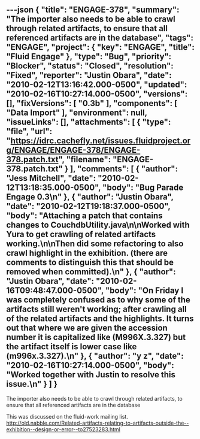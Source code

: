 ---json
{
  "title": "ENGAGE-378",
  "summary": "The importer also needs to be able to crawl through related artifacts, to ensure that all referenced artifacts are in the database",
  "tags": "ENGAGE",
  "project": {
    "key": "ENGAGE",
    "title": "Fluid Engage"
  },
  "type": "Bug",
  "priority": "Blocker",
  "status": "Closed",
  "resolution": "Fixed",
  "reporter": "Justin Obara",
  "date": "2010-02-12T13:16:42.000-0500",
  "updated": "2010-02-16T10:27:14.000-0500",
  "versions": [],
  "fixVersions": [
    "0.3b"
  ],
  "components": [
    "Data Import"
  ],
  "environment": null,
  "issueLinks": [],
  "attachments": [
    {
      "type": "file",
      "url": "https://idrc.cachefly.net/issues.fluidproject.org/ENGAGE/ENGAGE-378/ENGAGE-378.patch.txt",
      "filename": "ENGAGE-378.patch.txt"
    }
  ],
  "comments": [
    {
      "author": "Jess Mitchell",
      "date": "2010-02-12T13:18:35.000-0500",
      "body": "Bug Parade Engage 0.3\n"
    },
    {
      "author": "Justin Obara",
      "date": "2010-02-12T19:18:37.000-0500",
      "body": "Attaching a patch that contains changes to CouchdbUtility.java\n\nWorked with Yura to get crawling of related artifacts working.\n\nThen did some refactoring to also crawl highlight in the exhibition. (there are comments to distinguish this that should be removed when committed).\n"
    },
    {
      "author": "Justin Obara",
      "date": "2010-02-16T09:48:47.000-0500",
      "body": "On Friday I was completely confused as to why some of the artifacts still weren't working; after crawling all of the related artifacts and the highlights. It turns out that where we are given the accession number it is capitalized like (M996X.3.327) but the artifact itself is lower case like (m996x.3.327).\n"
    },
    {
      "author": "y z",
      "date": "2010-02-16T10:27:14.000-0500",
      "body": "Worked together with Justin to resolve this issue.\n"
    }
  ]
}
---
The importer also needs to be able to crawl through related artifacts, to ensure that all referenced artifacts are in the database

This was discussed on the fluid-work mailing list.\
<http://old.nabble.com/Related-artifacts-relating-to-artifacts-outside-the--exhibition--design-or-error--to27523283.html>

        